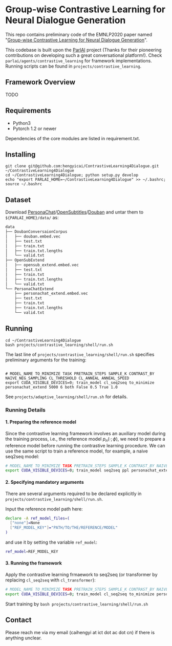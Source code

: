 # Group-wise Contrastive Learning for Neural Dialogue Generation

This repo contains preliminary code of the EMNLP2020 paper named "[Group-wise Contrastive Learning for Neural Dialogue Generation](https://arxiv.org/abs/2009.07543)".

This codebase is built upon the [ParlAI](https://parl.ai/) project (Thanks for their pioneering contributions on developing such a great conversational platform!). 
Check `parlai/agents/contrastive_learning` for framework implementations.
Running scripts can be found in `projects/contrastive_learning`.

## Framework Overview

TODO

## Requirements
- Python3
- Pytorch 1.2 or newer

Dependencies of the core modules are listed in requirement.txt.

## Installing
```
git clone git@github.com:hengyicai/ContrastiveLearning4Dialogue.git ~/ContrastiveLearning4Dialogue
cd ~/ContrastiveLearning4Dialogue; python setup.py develop
echo "export PARLAI_HOME=~/ContrastiveLearning4Dialogue" >> ~/.bashrc; source ~/.bashrc
```

## Dataset
Download [PersonaChat](https://drive.google.com/file/d/1E2Rp5G9Mrljbih7P9dMO9-EKxhulJVYd/view?usp=sharing)/[OpenSubtitles](https://drive.google.com/file/d/1FTlPZ31c5qdSOa0S4sqkW44Ohg0SuumY/view?usp=sharing)/[Douban](https://drive.google.com/file/d/1jjv64eA7Hvv_3J54JOuYdEyDz1Pc3jIo/view?usp=sharing) and untar them to `${PARLAI_HOME}/data/` as:
```bash
data
├── DoubanConversaionCorpus
│   ├── douban.embed.vec
│   ├── test.txt
│   ├── train.txt
│   ├── train.txt.lengths
│   └── valid.txt
├── OpenSubExtend
│   ├── opensub_extend.embed.vec
│   ├── test.txt
│   ├── train.txt
│   ├── train.txt.lengths
│   └── valid.txt
└── PersonaChatExtend
    ├── personachat_extend.embed.vec
    ├── test.txt
    ├── train.txt
    ├── train.txt.lengths
    └── valid.txt
```

## Running

```
cd ~/ContrastiveLearning4Dialogue
bash projects/contrastive_learning/shell/run.sh
```

The last line of `projects/contrastive_learning/shell/run.sh` specifies preliminary arguments for the training:
```

# MODEL_NAME TO_MINIMIZE TASK PRETRAIN_STEPS SAMPLE_K CONTRAST_BY NAIVE_NEG_SAMPLING CL_THRESHOLD CL_ANNEAL ANNEAL_SPEED
export CUDA_VISIBLE_DEVICES=0; train_model cl_seq2seq to_minimize personachat_extend 5000 6 both False 0.5 True 1.0
```

See `projects/adaptive_learning/shell/run.sh` for details.

### Running Details

#### 1. Preparing the reference model

Since the contrastive learning framework involves an auxiliary model during the training process, i.e., the reference model $p_n(\cdot; \phi)$, we need to prepare a reference model before running the contrastive learning procedure. We can use the same script to train a reference model, for example, a naive seq2seq model:

```bash
# MODEL_NAME TO_MINIMIZE TASK PRETRAIN_STEPS SAMPLE_K CONTRAST_BY NAIVE_NEG_SAMPLING CL_THRESHOLD CL_ANNEAL ANNEAL_SPEED
export CUDA_VISIBLE_DEVICES=0; train_model seq2seq ppl personachat_extend 5000 6 both False 0.5 True 1.0
```

#### 2. Specifying mandatory arguments

There are several arguments required to be declared explicitly in `projects/contrastive_learning/shell/run.sh`. 

Input the reference model path here:
```bash
declare -A ref_model_files=(
  ["none"]=None
  ["REF_MODEL_KEY"]="PATH/TO/THE/REFERENCE/MODEL"
)
```
and use it by setting the variable `ref_model`:
```bash
ref_model=REF_MODEL_KEY
```

#### 3. Running the framework

Apply the contrastive learning frmaework to seq2seq (or transformer by replacing `cl_seq2seq` with `cl_transformer`):
```bash
# MODEL_NAME TO_MINIMIZE TASK PRETRAIN_STEPS SAMPLE_K CONTRAST_BY NAIVE_NEG_SAMPLING CL_THRESHOLD CL_ANNEAL ANNEAL_SPEED
export CUDA_VISIBLE_DEVICES=0; train_model cl_seq2seq to_minimize personachat_extend 5000 6 both False 0.5 True 1.0
```

Start training by `bash projects/contrastive_learning/shell/run.sh`

## Contact
Please reach me via my email (caihengyi at ict dot ac dot cn) if there is anything unclear.

